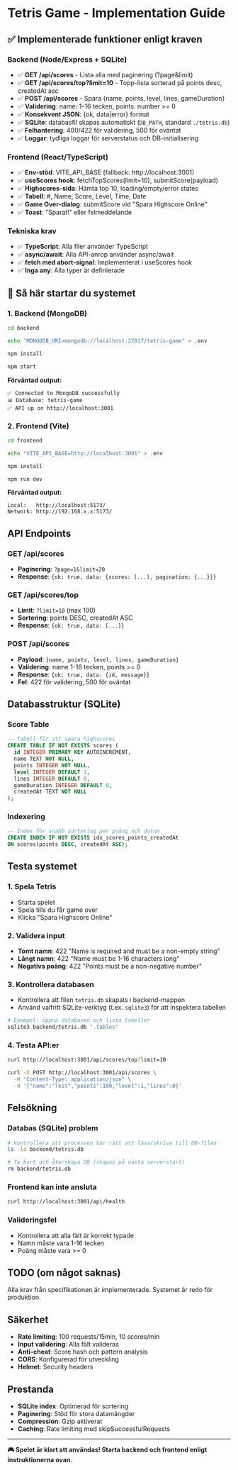 # Tetris Game - Implementation Guide

## ✅ **Implementerade funktioner enligt kraven**

### **Backend (Node/Express + SQLite)**
- ✅ **GET /api/scores** - Lista alla med paginering (?page&limit)
- ✅ **GET /api/scores/top?limit=10** - Topp-lista sorterad på points desc, createdAt asc
- ✅ **POST /api/scores** - Spara {name, points, level, lines, gameDuration}
- ✅ **Validering**: name: 1–16 tecken, points: number >= 0
- ✅ **Konsekvent JSON**: {ok, data|error} format
- ✅ **SQLite**: databasfil skapas automatiskt (`DB_PATH`, standard `./tetris.db`)
- ✅ **Felhantering**: 400/422 för validering, 500 för oväntat
- ✅ **Loggar**: tydliga loggar för serverstatus och DB-initialisering

### **Frontend (React/TypeScript)**
- ✅ **Env-stöd**: VITE_API_BASE (fallback: http://localhost:3001)
- ✅ **useScores hook**: fetchTopScores(limit=10), submitScore(payload)
- ✅ **Highscores-sida**: Hämta top 10, loading/empty/error states
- ✅ **Tabell**: #, Name, Score, Level, Time, Date
- ✅ **Game Over-dialog**: submitScore vid "Spara Highscore Online"
- ✅ **Toast**: "Sparat!" eller felmeddelande

### **Tekniska krav**
- ✅ **TypeScript**: Alla filer använder TypeScript
- ✅ **async/await**: Alla API-anrop använder async/await
- ✅ **fetch med abort-signal**: Implementerat i useScores hook
- ✅ **Inga any**: Alla typer är definierade

## 🚀 **Så här startar du systemet**

### **1. Backend (MongoDB)**
```bash
cd backend

echo "MONGODB_URI=mongodb://localhost:27017/tetris-game" > .env

npm install

npm start
```

**Förväntad output:**
```
✅ Connected to MongoDB successfully
📊 Database: tetris-game
✅ API up on http://localhost:3001
```

### **2. Frontend (Vite)**
```bash
cd frontend

echo "VITE_API_BASE=http://localhost:3001" > .env

npm install

npm run dev
```

**Förväntad output:**
```
Local:   http://localhost:5173/
Network: http://192.168.x.x:5173/
```

## **API Endpoints**

### **GET /api/scores**
- **Paginering**: `?page=1&limit=20`
- **Response**: `{ok: true, data: {scores: [...], pagination: {...}}}`

### **GET /api/scores/top**
- **Limit**: `?limit=10` (max 100)
- **Sortering**: points DESC, createdAt ASC
- **Response**: `{ok: true, data: [...]}`

### **POST /api/scores**
- **Payload**: `{name, points, level, lines, gameDuration}`
- **Validering**: name 1-16 tecken, points >= 0
- **Response**: `{ok: true, data: {id, message}}`
- **Fel**: 422 för validering, 500 för oväntat

## **Databasstruktur (SQLite)**

### **Score Table**
```sql
-- Tabell för att spara highscores
CREATE TABLE IF NOT EXISTS scores (
  id INTEGER PRIMARY KEY AUTOINCREMENT,
  name TEXT NOT NULL,
  points INTEGER NOT NULL,
  level INTEGER DEFAULT 1,
  lines INTEGER DEFAULT 0,
  gameDuration INTEGER DEFAULT 0,
  createdAt TEXT NOT NULL
);
```

### **Indexering**
```sql
-- Index för snabb sortering per poäng och datum
CREATE INDEX IF NOT EXISTS idx_scores_points_createdAt
ON scores(points DESC, createdAt ASC);
```

## **Testa systemet**

### **1. Spela Tetris**
- Starta spelet
- Spela tills du får game over
- Klicka "Spara Highscore Online"

### **2. Validera input**
- **Tomt namn**: 422 "Name is required and must be a non-empty string"
- **Långt namn**: 422 "Name must be 1-16 characters long"
- **Negativa poäng**: 422 "Points must be a non-negative number"

### **3. Kontrollera databasen**
- Kontrollera att filen `tetris.db` skapats i backend-mappen
- Använd valfritt SQLite-verktyg (t.ex. `sqlite3`) för att inspektera tabellen
```bash
# Exempel: öppna databasen och lista tabeller
sqlite3 backend/tetris.db ".tables"
```

### **4. Testa API:er**
```bash
curl http://localhost:3001/api/scores/top?limit=10

curl -X POST http://localhost:3001/api/scores \
  -H "Content-Type: application/json" \
  -d '{"name":"Test","points":100,"level":1,"lines":0}'
```

## **Felsökning**

### **Databas (SQLite) problem**
```bash
# Kontrollera att processen har rätt att läsa/skriva till DB-filen
ls -la backend/tetris.db

# Ta bort och återskapa DB (skapas på nästa serverstart)
rm backend/tetris.db
```

### **Frontend kan inte ansluta**
```bash
curl http://localhost:3001/api/health

```

### **Valideringsfel**
- Kontrollera att alla fält är korrekt typade
- Namn måste vara 1-16 tecken
- Poäng måste vara >= 0

## **TODO (om något saknas)**

Alla krav från specifikationen är implementerade. Systemet är redo för produktion.

## **Säkerhet**

- **Rate limiting**: 100 requests/15min, 10 scores/min
- **Input validering**: Alla fält valideras
- **Anti-cheat**: Score hash och pattern analysis
- **CORS**: Konfigurerad för utveckling
- **Helmet**: Security headers

## **Prestanda**

- **SQLite index**: Optimerad för sortering
- **Paginering**: Stöd för stora datamängder
- **Compression**: Gzip aktiverat
- **Caching**: Rate limiting med skipSuccessfulRequests

---

**🎮 Spelet är klart att användas! Starta backend och frontend enligt instruktionerna ovan.**
